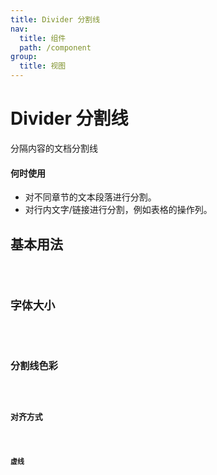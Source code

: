```yaml
---
title: Divider 分割线
nav:
  title: 组件
  path: /component
group:
  title: 视图
---
```


# Divider 分割线

<p>分隔内容的文档分割线</p>

#### 何时使用

- 对不同章节的文本段落进行分割。
- 对行内文字/链接进行分割，例如表格的操作列。

## 基本用法

<code src="./demos/index1.tsx"/>

## 字体大小

<code src="./demos/index2.tsx"/>

## 分割线色彩

<code src="./demos/index3.tsx"/>

## 对齐方式

<code src="./demos/index4.tsx"/>

## 虚线

<code src="./demos/index5.tsx"/>

<API></API>
